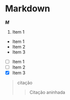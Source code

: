 # Markdown 
_**M**_

1. Item 1

- Item 1
- Item 2
- Item 3


- [ ] Item 1
- [ ] Item 2
- [x] Item 3
 
 > citação 
 > > Citação aninhada



